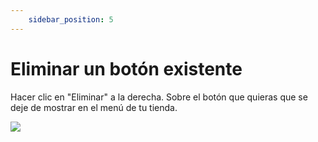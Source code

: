 ```yaml
---
    sidebar_position: 5
---
```


# Eliminar un botón existente

Hacer clic en "Eliminar" a la derecha. Sobre el botón que quieras que se deje de mostrar en el menú de tu tienda.

![](/Fotos/TiendaOnline/Menues/eliminar-un-boton-existente.png)